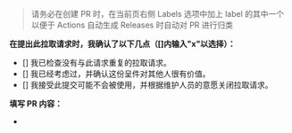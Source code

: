 > 请务必在创建 PR 时，在当前页右侧 Labels 选项中加上 label 的其中一个
> 以便于 Actions 自动生成 Releases 时自动对 PR 进行归类

**在提出此拉取请求时，我确认了以下几点（[]内输入"x"以选择）：**

- [] 我已检查没有与此请求重复的拉取请求。
- [] 我已经考虑过，并确认这份呈件对其他人很有价值。
- [] 我接受此提交可能不会被使用，并根据维护人员的意愿关闭拉取请求。

**填写 PR 内容：**

-
